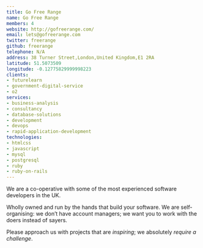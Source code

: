```yaml
---
title: Go Free Range
name: Go Free Range
members: 4
website: http://gofreerange.com/
email: lets@gofreerange.com
twitter: freerange
github: freerange
telephone: N/A
address: 38 Turner Street,London,United Kingdom,E1 2RA
latitude: 51.5073509
longitude: -0.12775829999998223
clients:
- futurelearn
- government-digital-service
- o2
services:
- business-analysis
- consultancy
- database-solutions
- development
- devops
- rapid-application-development
technologies:
- htmlcss
- javascript
- mysql
- postgresql
- ruby
- ruby-on-rails
---
```


We are a co-operative with some of the most experienced software developers in the UK.

Wholly owned and run by the hands that build your software. We are self-organising: we don’t have account managers; we want you to work with the doers instead of sayers.

Please approach us with projects that are _inspiring_; we absolutely _require a challenge_.
